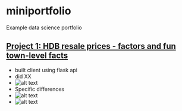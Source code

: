 # miniportfolio
Example data science portfolio

## [Project 1: HDB resale prices - factors and fun town-level facts](https://github.com/kellyongcm/resale_analysis)
- built client using flask api
- did XX
- ![alt text](https://github.com/kellyongcm/resale_analysis/img/MRT_proximity_overall.png)
- Specific differences
- ![alt text](img/MRT_proximity_Bedok.png)
- ![alt text](https://github.com/kellyongcm/resale_analysis/img/MRT_proximity_CCK.png)
